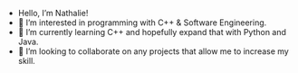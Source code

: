 - Hello, I’m Nathalie!
- 👀 I’m interested in programming with C++ & Software Engineering.
- 🌱 I’m currently learning C++ and hopefully expand that with Python and Java.
- 💞️ I’m looking to collaborate on any projects that allow me to increase my skill.


<!---
NathalieHimaya/NathalieHimaya is a ✨ special ✨ repository because its `README.md` (this file) appears on your GitHub profile.
You can click the Preview link to take a look at your changes.
--->
